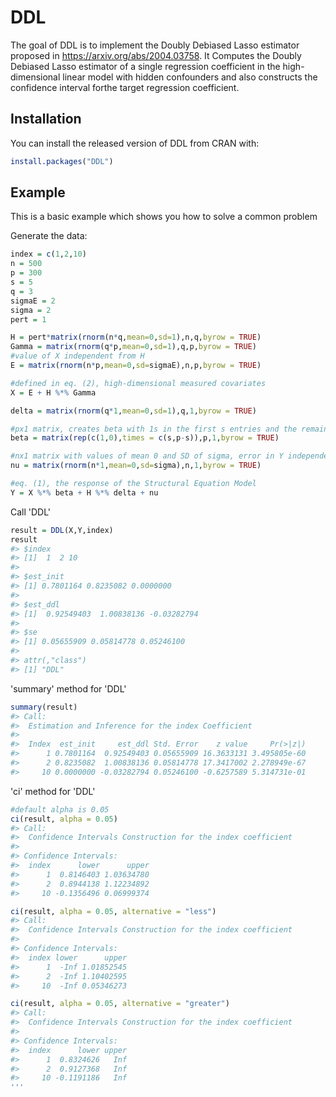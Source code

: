 # DDL
The goal of DDL is to implement the Doubly Debiased Lasso estimator proposed in  <https://arxiv.org/abs/2004.03758>. It Computes the Doubly Debiased Lasso estimator of a single regression coefficient in the high-dimensional linear model with hidden confounders and also constructs the confidence interval forthe target regression coefficient.

## Installation 
You can install the released version of DDL from CRAN with:
```R
install.packages("DDL")
```
## Example
This is a basic example which shows you how to solve a common problem

Generate the data:
```R
index = c(1,2,10)
n = 500
p = 300
s = 5
q = 3
sigmaE = 2
sigma = 2
pert = 1

H = pert*matrix(rnorm(n*q,mean=0,sd=1),n,q,byrow = TRUE)
Gamma = matrix(rnorm(q*p,mean=0,sd=1),q,p,byrow = TRUE)
#value of X independent from H
E = matrix(rnorm(n*p,mean=0,sd=sigmaE),n,p,byrow = TRUE)

#defined in eq. (2), high-dimensional measured covariates
X = E + H %*% Gamma

delta = matrix(rnorm(q*1,mean=0,sd=1),q,1,byrow = TRUE)

#px1 matrix, creates beta with 1s in the first s entries and the remaining p-s as 0s
beta = matrix(rep(c(1,0),times = c(s,p-s)),p,1,byrow = TRUE)

#nx1 matrix with values of mean 0 and SD of sigma, error in Y independent of X
nu = matrix(rnorm(n*1,mean=0,sd=sigma),n,1,byrow = TRUE)

#eq. (1), the response of the Structural Equation Model
Y = X %*% beta + H %*% delta + nu
```
Call 'DDL'
```R
result = DDL(X,Y,index)
result
#> $index
#> [1]  1  2 10
#> 
#> $est_init
#> [1] 0.7801164 0.8235082 0.0000000
#> 
#> $est_ddl
#> [1]  0.92549403  1.00838136 -0.03282794
#> 
#> $se
#> [1] 0.05655909 0.05814778 0.05246100
#> 
#> attr(,"class")
#> [1] "DDL"
```
'summary' method for 'DDL'
```R
summary(result)
#> Call: 
#>  Estimation and Inference for the index Coefficient 
#> 
#>  Index  est_init     est_ddl Std. Error    z value     Pr(>|z|)
#>      1 0.7801164  0.92549403 0.05655909 16.3633131 3.495805e-60
#>      2 0.8235082  1.00838136 0.05814778 17.3417002 2.278949e-67
#>     10 0.0000000 -0.03282794 0.05246100 -0.6257589 5.314731e-01
```
'ci' method for 'DDL'
```R
#default alpha is 0.05
ci(result, alpha = 0.05)
#> Call: 
#>  Confidence Intervals Construction for the index coefficient 
#> 
#> Confidence Intervals: 
#>  index      lower      upper
#>      1  0.8146403 1.03634780
#>      2  0.8944138 1.12234892
#>     10 -0.1356496 0.06999374

ci(result, alpha = 0.05, alternative = "less")
#> Call: 
#>  Confidence Intervals Construction for the index coefficient 
#> 
#> Confidence Intervals: 
#>  index lower      upper
#>      1  -Inf 1.01852545
#>      2  -Inf 1.10402595
#>     10  -Inf 0.05346273

ci(result, alpha = 0.05, alternative = "greater")
#> Call: 
#>  Confidence Intervals Construction for the index coefficient 
#> 
#> Confidence Intervals: 
#>  index      lower upper
#>      1  0.8324626   Inf
#>      2  0.9127368   Inf
#>     10 -0.1191186   Inf
'''
